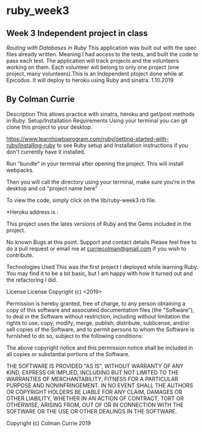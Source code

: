# ruby_week3
## Week 3 Independent project in class
_Routing with Databases in Ruby_
This application was built out with the spec files already written. Meaning I had access to the tests, and built the code to pass each test. The application will track projects and the volunteers working on them. Each volunteer will belong to only one project (one project, many volunteers).This is an Independent ptoject done while at Epicodus. It will deploy to heroku using Ruby and sinatra. 1.10.2019


## By Colman Currie
Description
This allows practice with sinatra, heroku and get/post methods in Ruby.
Setup/Installation Requirements
Using your terminal you can git clone this project to your desktop.

https://www.learnhowtoprogram.com/ruby/getting-started-with-ruby/installing-ruby to see Ruby setup and Installation instructions if you don't currently have it installed.

Run "bundle" in your terminal after opening the project. This will install webpacks.

Then you will call the directory using your terminal, make sure you're in the desktop and cd "project name here"

To view the code, simply click on the lib/ruby-week3.rb file.

*Heroku address is :

This project uses the lates versions of Ruby and the Gems included in the project.

No known Bugs at this point.
Support and contact details
Please feel free to do a pull request or email me at curriecolman@gmail.com if you wish to contribute.

Technologies Used
This was the first project I deployed while learning Ruby. You may find it to be a bit basic, but I am happy with how it turned out and the refactoring I did.

License
License Copyright (c) <2019>

Permission is hereby granted, free of charge, to any person obtaining a copy of this software and associated documentation files (the "Software"), to deal in the Software without restriction, including without limitation the rights to use, copy, modify, merge, publish, distribute, sublicense, and/or sell copies of the Software, and to permit persons to whom the Software is furnished to do so, subject to the following conditions:

The above copyright notice and this permission notice shall be included in all copies or substantial portions of the Software.

THE SOFTWARE IS PROVIDED "AS IS", WITHOUT WARRANTY OF ANY KIND, EXPRESS OR IMPLIED, INCLUDING BUT NOT LIMITED TO THE WARRANTIES OF MERCHANTABILITY, FITNESS FOR A PARTICULAR PURPOSE AND NONINFRINGEMENT. IN NO EVENT SHALL THE AUTHORS OR COPYRIGHT HOLDERS BE LIABLE FOR ANY CLAIM, DAMAGES OR OTHER LIABILITY, WHETHER IN AN ACTION OF CONTRACT, TORT OR OTHERWISE, ARISING FROM, OUT OF OR IN CONNECTION WITH THE SOFTWARE OR THE USE OR OTHER DEALINGS IN THE SOFTWARE.

Copyright (c) Colman Currie 2019
